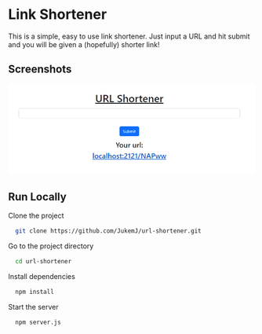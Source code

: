 
# Link Shortener

This is a simple, easy to use link shortener. Just input a URL and hit submit and you will be given a (hopefully) shorter link!


## Screenshots

![App Screenshot](screen.png)




## Run Locally

Clone the project

```bash
  git clone https://github.com/JukemJ/url-shortener.git
```

Go to the project directory

```bash
  cd url-shortener
```

Install dependencies

```bash
  npm install
```

Start the server

```bash
  npm server.js
```

